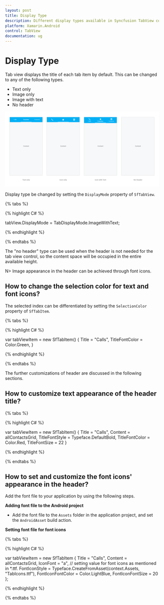 ```yaml
---
layout: post
title: Display Type
description: Different display types available in Syncfusion TabView control for Xamarin.Android platform
platform: Xamarin.Android
control: TabView
documentation: ug
---
```


# Display Type

Tab view displays the title of each tab item by default. This can be changed to any of the following types.

* Text only
* Image only
* Image with text
* No header

![](images/Display-Type/xamarin_android_tabstyle01.png)


Display type be changed by setting the `DisplayMode` property of `SfTabView`.

{% tabs %}

{% highlight C# %}

tabView.DisplayMode = TabDisplayMode.ImageWithText;

{% endhighlight %}

{% endtabs %}

The "no header" type can be used when the header is not needed for the tab view control, so the content space will be occupied in the entire available height.

N> Image appearance in the header can be achieved through font icons.

## How to change the selection color for text and font icons?

The selected index can be differentiated by setting the `SelectionColor` property of `SfTabItem`.

{% tabs %}

{% highlight C# %}

var tabViewItem = new SfTabItem()
{
Title = "Calls",
TitleFontColor = Color.Green,
}
			
{% endhighlight %}

{% endtabs %}

The further customizations of header are discussed in the following sections.

## How to customize text appearance of the header title?

{% tabs %}

{% highlight C# %}

var tabViewItem = new SfTabItem()
{
Title = "Calls",
Content = allContactsGrid,
TitleFontStyle = Typeface.DefaultBold,
TitleFontColor = Color.Red,
TitleFontSize = 22
}
			
{% endhighlight %}

{% endtabs %}

## How to set and customize the font icons' appearance in the header?

Add the font file to your application by using the following steps.

**Adding font file to the Android project**

* Add the font file to the `Assets` folder in the application project, and set the `AndroidAsset` build action.

**Setting font file for font icons**

{% tabs %}

{% highlight C# %}

var tabViewItem = new SfTabItem
{
Title = "Calls",
Content = allContactsGrid,
IconFont = "a", // setting value for font icons as mentioned in *.ttf.
FontIconStyle = Typeface.CreateFromAsset(context.Assets, "TabIcons.ttf"),
FontIconFontColor = Color.LightBlue,
FontIconFontSize =  20
};

			
{% endhighlight %}

{% endtabs %}
